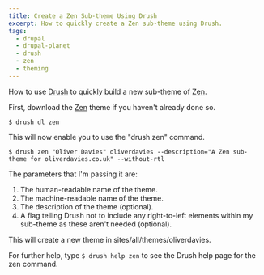 ```yaml
---
title: Create a Zen Sub-theme Using Drush
excerpt: How to quickly create a Zen sub-theme using Drush.
tags:
  - drupal
  - drupal-planet
  - drush
  - zen
  - theming
---
```

How to use [Drush](https://drupal.org/project/drush) to quickly build a new sub-theme of [Zen](https://drupal.org/project/zen).

First, download the [Zen](https://drupal.org/project/zen "The Zen theme") theme if you haven't already done so.

```language-bash
$ drush dl zen
```

This will now enable you to use the "drush zen" command.

```language-bash
$ drush zen "Oliver Davies" oliverdavies --description="A Zen sub-theme for oliverdavies.co.uk" --without-rtl
```

The parameters that I'm passing it are:

1. The human-readable name of the theme.
2. The machine-readable name of the theme.
3. The description of the theme (optional).
4. A flag telling Drush not to include any right-to-left elements within my sub-theme as these aren't needed (optional).

This will create a new theme in sites/all/themes/oliverdavies.

For further help, type `$ drush help zen` to see the Drush help page for the zen command.
